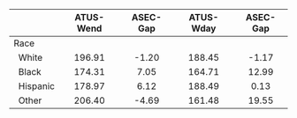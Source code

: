 
|                      |    ATUS-Wend |     ASEC-Gap |    ATUS-Wday |     ASEC-Gap |
| -------------------- | :----------: | :----------: | :----------: | :----------: |
| Race                 |              |              |              |              |
| &nbsp;&nbsp;White    |       196.91 |        -1.20 |       188.45 |        -1.17 |
| &nbsp;&nbsp;Black    |       174.31 |         7.05 |       164.71 |        12.99 |
| &nbsp;&nbsp;Hispanic |       178.97 |         6.12 |       188.49 |         0.13 |
| &nbsp;&nbsp;Other    |       206.40 |        -4.69 |       161.48 |        19.55 |

